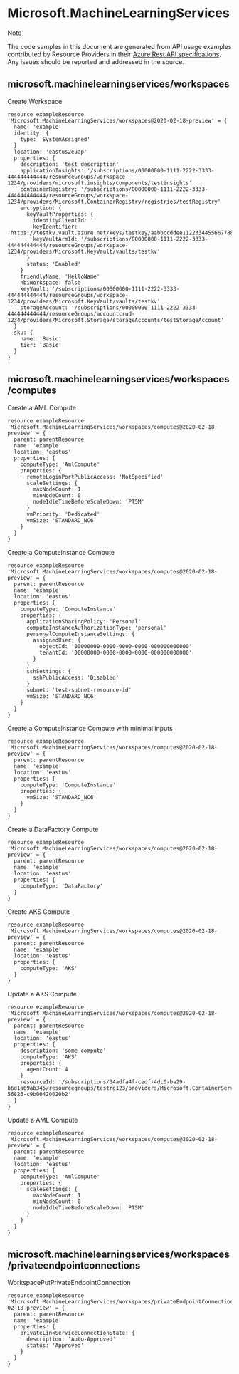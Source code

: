 # Microsoft.MachineLearningServices
  
> [!NOTE]
> The code samples in this document are generated from API usage examples contributed by Resource Providers in their [Azure Rest API specifications](https://github.com/Azure/azure-rest-api-specs). Any issues should be reported and addressed in the source.


## microsoft.machinelearningservices/workspaces

Create Workspace
```bicep
resource exampleResource 'Microsoft.MachineLearningServices/workspaces@2020-02-18-preview' = {
  name: 'example'
  identity: {
    type: 'SystemAssigned'
  }
  location: 'eastus2euap'
  properties: {
    description: 'test description'
    applicationInsights: '/subscriptions/00000000-1111-2222-3333-444444444444/resourceGroups/workspace-1234/providers/microsoft.insights/components/testinsights'
    containerRegistry: '/subscriptions/00000000-1111-2222-3333-444444444444/resourceGroups/workspace-1234/providers/Microsoft.ContainerRegistry/registries/testRegistry'
    encryption: {
      keyVaultProperties: {
        identityClientId: ''
        keyIdentifier: 'https://testkv.vault.azure.net/keys/testkey/aabbccddee112233445566778899aabb'
        keyVaultArmId: '/subscriptions/00000000-1111-2222-3333-444444444444/resourceGroups/workspace-1234/providers/Microsoft.KeyVault/vaults/testkv'
      }
      status: 'Enabled'
    }
    friendlyName: 'HelloName'
    hbiWorkspace: false
    keyVault: '/subscriptions/00000000-1111-2222-3333-444444444444/resourceGroups/workspace-1234/providers/Microsoft.KeyVault/vaults/testkv'
    storageAccount: '/subscriptions/00000000-1111-2222-3333-444444444444/resourceGroups/accountcrud-1234/providers/Microsoft.Storage/storageAccounts/testStorageAccount'
  }
  sku: {
    name: 'Basic'
    tier: 'Basic'
  }
}
```

## microsoft.machinelearningservices/workspaces/computes

Create a AML Compute
```bicep
resource exampleResource 'Microsoft.MachineLearningServices/workspaces/computes@2020-02-18-preview' = {
  parent: parentResource 
  name: 'example'
  location: 'eastus'
  properties: {
    computeType: 'AmlCompute'
    properties: {
      remoteLoginPortPublicAccess: 'NotSpecified'
      scaleSettings: {
        maxNodeCount: 1
        minNodeCount: 0
        nodeIdleTimeBeforeScaleDown: 'PT5M'
      }
      vmPriority: 'Dedicated'
      vmSize: 'STANDARD_NC6'
    }
  }
}
```

Create a ComputeInstance Compute
```bicep
resource exampleResource 'Microsoft.MachineLearningServices/workspaces/computes@2020-02-18-preview' = {
  parent: parentResource 
  name: 'example'
  location: 'eastus'
  properties: {
    computeType: 'ComputeInstance'
    properties: {
      applicationSharingPolicy: 'Personal'
      computeInstanceAuthorizationType: 'personal'
      personalComputeInstanceSettings: {
        assignedUser: {
          objectId: '00000000-0000-0000-0000-000000000000'
          tenantId: '00000000-0000-0000-0000-000000000000'
        }
      }
      sshSettings: {
        sshPublicAccess: 'Disabled'
      }
      subnet: 'test-subnet-resource-id'
      vmSize: 'STANDARD_NC6'
    }
  }
}
```

Create a ComputeInstance Compute with minimal inputs
```bicep
resource exampleResource 'Microsoft.MachineLearningServices/workspaces/computes@2020-02-18-preview' = {
  parent: parentResource 
  name: 'example'
  location: 'eastus'
  properties: {
    computeType: 'ComputeInstance'
    properties: {
      vmSize: 'STANDARD_NC6'
    }
  }
}
```

Create a DataFactory Compute
```bicep
resource exampleResource 'Microsoft.MachineLearningServices/workspaces/computes@2020-02-18-preview' = {
  parent: parentResource 
  name: 'example'
  location: 'eastus'
  properties: {
    computeType: 'DataFactory'
  }
}
```

Create AKS Compute
```bicep
resource exampleResource 'Microsoft.MachineLearningServices/workspaces/computes@2020-02-18-preview' = {
  parent: parentResource 
  name: 'example'
  location: 'eastus'
  properties: {
    computeType: 'AKS'
  }
}
```

Update a AKS Compute
```bicep
resource exampleResource 'Microsoft.MachineLearningServices/workspaces/computes@2020-02-18-preview' = {
  parent: parentResource 
  name: 'example'
  location: 'eastus'
  properties: {
    description: 'some compute'
    computeType: 'AKS'
    properties: {
      agentCount: 4
    }
    resourceId: '/subscriptions/34adfa4f-cedf-4dc0-ba29-b6d1a69ab345/resourcegroups/testrg123/providers/Microsoft.ContainerService/managedClusters/compute123-56826-c9b00420020b2'
  }
}
```

Update a AML Compute
```bicep
resource exampleResource 'Microsoft.MachineLearningServices/workspaces/computes@2020-02-18-preview' = {
  parent: parentResource 
  name: 'example'
  location: 'eastus'
  properties: {
    computeType: 'AmlCompute'
    properties: {
      scaleSettings: {
        maxNodeCount: 1
        minNodeCount: 0
        nodeIdleTimeBeforeScaleDown: 'PT5M'
      }
    }
  }
}
```

## microsoft.machinelearningservices/workspaces/privateendpointconnections

WorkspacePutPrivateEndpointConnection
```bicep
resource exampleResource 'Microsoft.MachineLearningServices/workspaces/privateEndpointConnections@2020-02-18-preview' = {
  parent: parentResource 
  name: 'example'
  properties: {
    privateLinkServiceConnectionState: {
      description: 'Auto-Approved'
      status: 'Approved'
    }
  }
}
```
